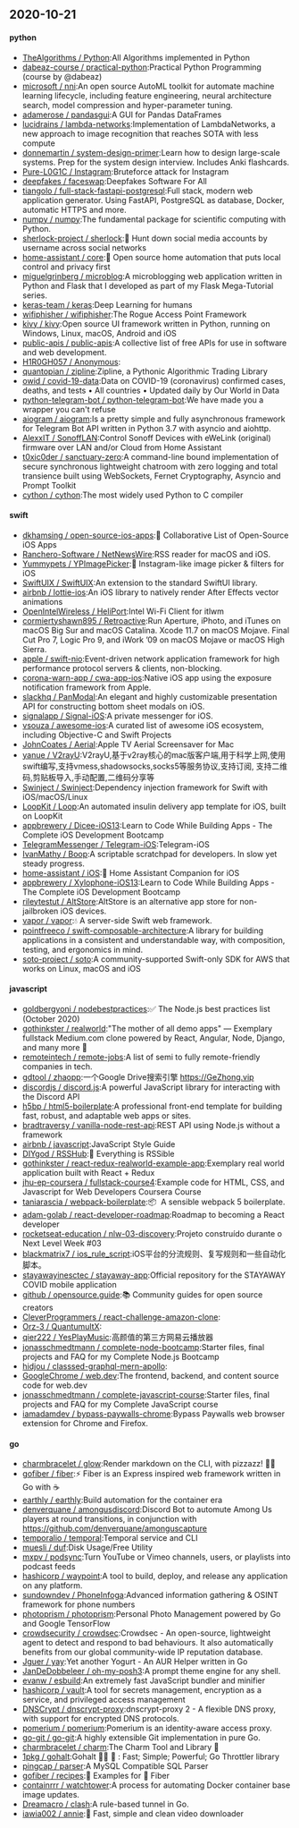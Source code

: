 ## 2020-10-21

#### python
* [TheAlgorithms / Python](https://github.com/TheAlgorithms/Python):All Algorithms implemented in Python
* [dabeaz-course / practical-python](https://github.com/dabeaz-course/practical-python):Practical Python Programming (course by @dabeaz)
* [microsoft / nni](https://github.com/microsoft/nni):An open source AutoML toolkit for automate machine learning lifecycle, including feature engineering, neural architecture search, model compression and hyper-parameter tuning.
* [adamerose / pandasgui](https://github.com/adamerose/pandasgui):A GUI for Pandas DataFrames
* [lucidrains / lambda-networks](https://github.com/lucidrains/lambda-networks):Implementation of LambdaNetworks, a new approach to image recognition that reaches SOTA with less compute
* [donnemartin / system-design-primer](https://github.com/donnemartin/system-design-primer):Learn how to design large-scale systems. Prep for the system design interview. Includes Anki flashcards.
* [Pure-L0G1C / Instagram](https://github.com/Pure-L0G1C/Instagram):Bruteforce attack for Instagram
* [deepfakes / faceswap](https://github.com/deepfakes/faceswap):Deepfakes Software For All
* [tiangolo / full-stack-fastapi-postgresql](https://github.com/tiangolo/full-stack-fastapi-postgresql):Full stack, modern web application generator. Using FastAPI, PostgreSQL as database, Docker, automatic HTTPS and more.
* [numpy / numpy](https://github.com/numpy/numpy):The fundamental package for scientific computing with Python.
* [sherlock-project / sherlock](https://github.com/sherlock-project/sherlock):🔎
Hunt down social media accounts by username across social networks
* [home-assistant / core](https://github.com/home-assistant/core):🏡
Open source home automation that puts local control and privacy first
* [miguelgrinberg / microblog](https://github.com/miguelgrinberg/microblog):A microblogging web application written in Python and Flask that I developed as part of my Flask Mega-Tutorial series.
* [keras-team / keras](https://github.com/keras-team/keras):Deep Learning for humans
* [wifiphisher / wifiphisher](https://github.com/wifiphisher/wifiphisher):The Rogue Access Point Framework
* [kivy / kivy](https://github.com/kivy/kivy):Open source UI framework written in Python, running on Windows, Linux, macOS, Android and iOS
* [public-apis / public-apis](https://github.com/public-apis/public-apis):A collective list of free APIs for use in software and web development.
* [H1R0GH057 / Anonymous](https://github.com/H1R0GH057/Anonymous):
* [quantopian / zipline](https://github.com/quantopian/zipline):Zipline, a Pythonic Algorithmic Trading Library
* [owid / covid-19-data](https://github.com/owid/covid-19-data):Data on COVID-19 (coronavirus) confirmed cases, deaths, and tests • All countries • Updated daily by Our World in Data
* [python-telegram-bot / python-telegram-bot](https://github.com/python-telegram-bot/python-telegram-bot):We have made you a wrapper you can't refuse
* [aiogram / aiogram](https://github.com/aiogram/aiogram):Is a pretty simple and fully asynchronous framework for Telegram Bot API written in Python 3.7 with asyncio and aiohttp.
* [AlexxIT / SonoffLAN](https://github.com/AlexxIT/SonoffLAN):Control Sonoff Devices with eWeLink (original) firmware over LAN and/or Cloud from Home Assistant
* [t0xic0der / sanctuary-zero](https://github.com/t0xic0der/sanctuary-zero):A command-line bound implementation of secure synchronous lightweight chatroom with zero logging and total transience built using WebSockets, Fernet Cryptography, Asyncio and Prompt Toolkit
* [cython / cython](https://github.com/cython/cython):The most widely used Python to C compiler

#### swift
* [dkhamsing / open-source-ios-apps](https://github.com/dkhamsing/open-source-ios-apps):📱
Collaborative List of Open-Source iOS Apps
* [Ranchero-Software / NetNewsWire](https://github.com/Ranchero-Software/NetNewsWire):RSS reader for macOS and iOS.
* [Yummypets / YPImagePicker](https://github.com/Yummypets/YPImagePicker):📸
Instagram-like image picker & filters for iOS
* [SwiftUIX / SwiftUIX](https://github.com/SwiftUIX/SwiftUIX):An extension to the standard SwiftUI library.
* [airbnb / lottie-ios](https://github.com/airbnb/lottie-ios):An iOS library to natively render After Effects vector animations
* [OpenIntelWireless / HeliPort](https://github.com/OpenIntelWireless/HeliPort):Intel Wi-Fi Client for itlwm
* [cormiertyshawn895 / Retroactive](https://github.com/cormiertyshawn895/Retroactive):Run Aperture, iPhoto, and iTunes on macOS Big Sur and macOS Catalina. Xcode 11.7 on macOS Mojave. Final Cut Pro 7, Logic Pro 9, and iWork ’09 on macOS Mojave or macOS High Sierra.
* [apple / swift-nio](https://github.com/apple/swift-nio):Event-driven network application framework for high performance protocol servers & clients, non-blocking.
* [corona-warn-app / cwa-app-ios](https://github.com/corona-warn-app/cwa-app-ios):Native iOS app using the exposure notification framework from Apple.
* [slackhq / PanModal](https://github.com/slackhq/PanModal):An elegant and highly customizable presentation API for constructing bottom sheet modals on iOS.
* [signalapp / Signal-iOS](https://github.com/signalapp/Signal-iOS):A private messenger for iOS.
* [vsouza / awesome-ios](https://github.com/vsouza/awesome-ios):A curated list of awesome iOS ecosystem, including Objective-C and Swift Projects
* [JohnCoates / Aerial](https://github.com/JohnCoates/Aerial):Apple TV Aerial Screensaver for Mac
* [yanue / V2rayU](https://github.com/yanue/V2rayU):V2rayU,基于v2ray核心的mac版客户端,用于科学上网,使用swift编写,支持vmess,shadowsocks,socks5等服务协议,支持订阅, 支持二维码,剪贴板导入,手动配置,二维码分享等
* [Swinject / Swinject](https://github.com/Swinject/Swinject):Dependency injection framework for Swift with iOS/macOS/Linux
* [LoopKit / Loop](https://github.com/LoopKit/Loop):An automated insulin delivery app template for iOS, built on LoopKit
* [appbrewery / Dicee-iOS13](https://github.com/appbrewery/Dicee-iOS13):Learn to Code While Building Apps - The Complete iOS Development Bootcamp
* [TelegramMessenger / Telegram-iOS](https://github.com/TelegramMessenger/Telegram-iOS):Telegram-iOS
* [IvanMathy / Boop](https://github.com/IvanMathy/Boop):A scriptable scratchpad for developers. In slow yet steady progress.
* [home-assistant / iOS](https://github.com/home-assistant/iOS):📱
Home Assistant Companion for iOS
* [appbrewery / Xylophone-iOS13](https://github.com/appbrewery/Xylophone-iOS13):Learn to Code While Building Apps - The Complete iOS Development Bootcamp
* [rileytestut / AltStore](https://github.com/rileytestut/AltStore):AltStore is an alternative app store for non-jailbroken iOS devices.
* [vapor / vapor](https://github.com/vapor/vapor):💧
A server-side Swift web framework.
* [pointfreeco / swift-composable-architecture](https://github.com/pointfreeco/swift-composable-architecture):A library for building applications in a consistent and understandable way, with composition, testing, and ergonomics in mind.
* [soto-project / soto](https://github.com/soto-project/soto):A community-supported Swift-only SDK for AWS that works on Linux, macOS and iOS

#### javascript
* [goldbergyoni / nodebestpractices](https://github.com/goldbergyoni/nodebestpractices):✅
The Node.js best practices list (October 2020)
* [gothinkster / realworld](https://github.com/gothinkster/realworld):"The mother of all demo apps" — Exemplary fullstack Medium.com clone powered by React, Angular, Node, Django, and many more
🏅
* [remoteintech / remote-jobs](https://github.com/remoteintech/remote-jobs):A list of semi to fully remote-friendly companies in tech.
* [gdtool / zhaopp](https://github.com/gdtool/zhaopp):一个Google Drive搜索引擎 https://GeZhong.vip
* [discordjs / discord.js](https://github.com/discordjs/discord.js):A powerful JavaScript library for interacting with the Discord API
* [h5bp / html5-boilerplate](https://github.com/h5bp/html5-boilerplate):A professional front-end template for building fast, robust, and adaptable web apps or sites.
* [bradtraversy / vanilla-node-rest-api](https://github.com/bradtraversy/vanilla-node-rest-api):REST API using Node.js without a framework
* [airbnb / javascript](https://github.com/airbnb/javascript):JavaScript Style Guide
* [DIYgod / RSSHub](https://github.com/DIYgod/RSSHub):🍰
Everything is RSSible
* [gothinkster / react-redux-realworld-example-app](https://github.com/gothinkster/react-redux-realworld-example-app):Exemplary real world application built with React + Redux
* [jhu-ep-coursera / fullstack-course4](https://github.com/jhu-ep-coursera/fullstack-course4):Example code for HTML, CSS, and Javascript for Web Developers Coursera Course
* [taniarascia / webpack-boilerplate](https://github.com/taniarascia/webpack-boilerplate):📦
‎ A sensible webpack 5 boilerplate.
* [adam-golab / react-developer-roadmap](https://github.com/adam-golab/react-developer-roadmap):Roadmap to becoming a React developer
* [rocketseat-education / nlw-03-discovery](https://github.com/rocketseat-education/nlw-03-discovery):Projeto construído durante o Next Level Week #03
* [blackmatrix7 / ios_rule_script](https://github.com/blackmatrix7/ios_rule_script):iOS平台的分流规则、复写规则和一些自动化脚本。
* [stayawayinesctec / stayaway-app](https://github.com/stayawayinesctec/stayaway-app):Official repository for the STAYAWAY COVID mobile application
* [github / opensource.guide](https://github.com/github/opensource.guide):📚
Community guides for open source creators
* [CleverProgrammers / react-challenge-amazon-clone](https://github.com/CleverProgrammers/react-challenge-amazon-clone):
* [Orz-3 / QuantumultX](https://github.com/Orz-3/QuantumultX):
* [qier222 / YesPlayMusic](https://github.com/qier222/YesPlayMusic):高颜值的第三方网易云播放器
* [jonasschmedtmann / complete-node-bootcamp](https://github.com/jonasschmedtmann/complete-node-bootcamp):Starter files, final projects and FAQ for my Complete Node.js Bootcamp
* [hidjou / classsed-graphql-mern-apollo](https://github.com/hidjou/classsed-graphql-mern-apollo):
* [GoogleChrome / web.dev](https://github.com/GoogleChrome/web.dev):The frontend, backend, and content source code for web.dev
* [jonasschmedtmann / complete-javascript-course](https://github.com/jonasschmedtmann/complete-javascript-course):Starter files, final projects and FAQ for my Complete JavaScript course
* [iamadamdev / bypass-paywalls-chrome](https://github.com/iamadamdev/bypass-paywalls-chrome):Bypass Paywalls web browser extension for Chrome and Firefox.

#### go
* [charmbracelet / glow](https://github.com/charmbracelet/glow):Render markdown on the CLI, with pizzazz! 💅🏻
* [gofiber / fiber](https://github.com/gofiber/fiber):⚡️
Fiber is an Express inspired web framework written in Go with
☕️
* [earthly / earthly](https://github.com/earthly/earthly):Build automation for the container era
* [denverquane / amongusdiscord](https://github.com/denverquane/amongusdiscord):Discord Bot to automute Among Us players at round transitions, in conjunction with https://github.com/denverquane/amonguscapture
* [temporalio / temporal](https://github.com/temporalio/temporal):Temporal service and CLI
* [muesli / duf](https://github.com/muesli/duf):Disk Usage/Free Utility
* [mxpv / podsync](https://github.com/mxpv/podsync):Turn YouTube or Vimeo channels, users, or playlists into podcast feeds
* [hashicorp / waypoint](https://github.com/hashicorp/waypoint):A tool to build, deploy, and release any application on any platform.
* [sundowndev / PhoneInfoga](https://github.com/sundowndev/PhoneInfoga):Advanced information gathering & OSINT framework for phone numbers
* [photoprism / photoprism](https://github.com/photoprism/photoprism):Personal Photo Management powered by Go and Google TensorFlow
* [crowdsecurity / crowdsec](https://github.com/crowdsecurity/crowdsec):Crowdsec - An open-source, lightweight agent to detect and respond to bad behaviours. It also automatically benefits from our global community-wide IP reputation database.
* [Jguer / yay](https://github.com/Jguer/yay):Yet another Yogurt - An AUR Helper written in Go
* [JanDeDobbeleer / oh-my-posh3](https://github.com/JanDeDobbeleer/oh-my-posh3):A prompt theme engine for any shell.
* [evanw / esbuild](https://github.com/evanw/esbuild):An extremely fast JavaScript bundler and minifier
* [hashicorp / vault](https://github.com/hashicorp/vault):A tool for secrets management, encryption as a service, and privileged access management
* [DNSCrypt / dnscrypt-proxy](https://github.com/DNSCrypt/dnscrypt-proxy):dnscrypt-proxy 2 - A flexible DNS proxy, with support for encrypted DNS protocols.
* [pomerium / pomerium](https://github.com/pomerium/pomerium):Pomerium is an identity-aware access proxy.
* [go-git / go-git](https://github.com/go-git/go-git):A highly extensible Git implementation in pure Go.
* [charmbracelet / charm](https://github.com/charmbracelet/charm):The Charm Tool and Library
🌟
* [1pkg / gohalt](https://github.com/1pkg/gohalt):Gohalt
👮‍♀
🛑
: Fast; Simple; Powerful; Go Throttler library
* [pingcap / parser](https://github.com/pingcap/parser):A MySQL Compatible SQL Parser
* [gofiber / recipes](https://github.com/gofiber/recipes):📁
Examples for
🚀
Fiber
* [containrrr / watchtower](https://github.com/containrrr/watchtower):A process for automating Docker container base image updates.
* [Dreamacro / clash](https://github.com/Dreamacro/clash):A rule-based tunnel in Go.
* [iawia002 / annie](https://github.com/iawia002/annie):👾
Fast, simple and clean video downloader
